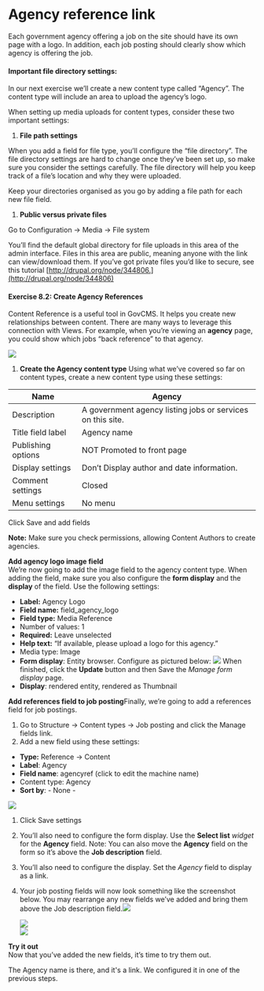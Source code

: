 # Agency reference link

Each government agency offering a job on the site should have its own page with a logo. In addition, each job posting should clearly show which agency is offering the job.

#### Important file directory settings:

In our next exercise we’ll create a new content type called “Agency”. The content type will include an area to upload the agency’s logo.

When setting up media uploads for content types, consider these two important settings:

1. **File path settings**

When you add a field for file type, you’ll configure the “file directory”. The file directory settings are hard to change once they’ve been set up, so make sure you consider the settings carefully. The file directory will help you keep track of a file’s location and why they were uploaded.

Keep your directories organised as you go by adding a file path for each new file field.

1. **Public versus private files**

Go to Configuration → Media → File system

You’ll find the default global directory for file uploads in this area of the admin interface. Files in this area are public, meaning anyone with the link can view/download them. If you’ve got private files you’d like to secure, see this tutorial [http://drupal.org/node/344806.](http://drupal.org/node/344806)

#### **Exercise 8.2:** Create Agency References

Content Reference is a useful tool in GovCMS. It helps you create new relationships between content. There are many ways to leverage this connection with Views. For example, when you’re viewing an **agency** page, you could show which jobs “back reference” to that agency.

![](<../.gitbook/assets/81 (2).png>)

1. **Create the Agency content type** Using what we’ve covered so far on content types, create a new content type using these settings:

| Name               | Agency                                                     |
| ------------------ | ---------------------------------------------------------- |
| Description        | A government agency listing jobs or services on this site. |
| Title field label  | Agency name                                                |
| Publishing options | NOT Promoted to front page                                 |
| Display settings   | Don’t Display author and date information.                 |
| Comment settings   | Closed                                                     |
| Menu settings      | No menu                                                    |

Click Save and add fields

**Note:** Make sure you check permissions, allowing Content Authors to create agencies.

**Add agency logo image field**\
We’re now going to add the image field to the agency content type. When adding the field, make sure you also configure the **form display** and the **display** of the field. Use the following settings:

* **Label:** Agency Logo
* **Field name:** field\_agency\_logo
* **Field type:** Media Reference
* Number of values: 1
* **Required:** Leave unselected
* **Help text:** “If available, please upload a logo for this agency.”
* Media type: Image
* **Form display**: Entity browser. Configure as pictured below: ![](<../.gitbook/assets/82 (2).png>) When finished, click the **Update** button and then Save the _Manage form display_ page.
* **Display**: rendered entity, rendered as Thumbnail

**Add references field to job posting**Finally, we’re going to add a references field for job postings.

1. Go to Structure → Content types → Job posting and click the Manage fields link.
2. Add a new field using these settings:

* **Type:** Reference → Content
* **Label**: Agency
* **Field name**: agencyref (click to edit the machine name)
* Content type: Agency
* **Sort by**: - None -

![](<../.gitbook/assets/83 (1).png>)

1. Click Save settings
2. You’ll also need to configure the form display. Use the **Select list** _widget_ for the **Agency** field. Note: You can also move the **Agency** field on the form so it’s above the **Job description** field.
3. You’ll also need to configure the display. Set the _Agency_ field to display as a link.
4.  Your job posting fields will now look something like the screenshot below. You may rearrange any new fields we’ve added and bring them above the Job description field.![](<../.gitbook/assets/84 (1).png>)

    ![](../.gitbook/assets/85.png)\
    ![](../.gitbook/assets/86.png)

**Try it out**\
Now that you’ve added the new fields, it’s time to try them out.

The Agency name is there, and it's a link. We configured it in one of the previous steps.
